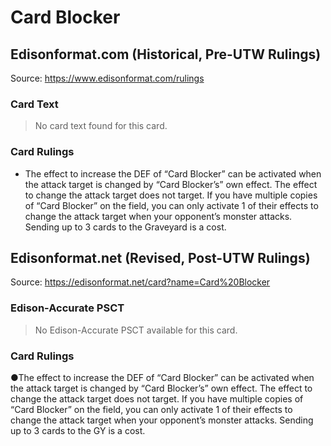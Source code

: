 # Card Blocker

## Edisonformat.com (Historical, Pre-UTW Rulings)

Source: https://www.edisonformat.com/rulings

### Card Text

> No card text found for this card.

### Card Rulings

*   The effect to increase the DEF of “Card Blocker” can be activated when the attack target is changed by “Card Blocker’s” own effect. The effect to change the attack target does not target. If you have multiple copies of “Card Blocker” on the field, you can only activate 1 of their effects to change the attack target when your opponent’s monster attacks. Sending up to 3 cards to the Graveyard is a cost.

## Edisonformat.net (Revised, Post-UTW Rulings)

Source: https://edisonformat.net/card?name=Card%20Blocker

### Edison-Accurate PSCT

> No Edison-Accurate PSCT available for this card.

### Card Rulings

●The effect to increase the DEF of “Card Blocker” can be activated when the attack target is changed by “Card Blocker’s” own effect. The effect to change the attack target does not target. If you have multiple copies of “Card Blocker” on the field, you can only activate 1 of their effects to change the attack target when your opponent’s monster attacks. Sending up to 3 cards to the GY is a cost.
            